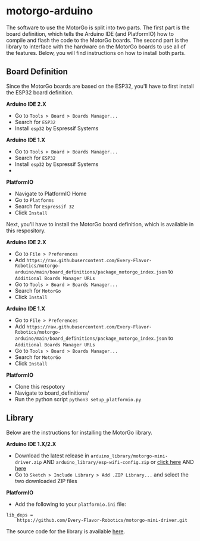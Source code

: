 # motorgo-arduino

The software to use the MotorGo is split into two parts. The first part is the board definition, which tells the Arduino IDE (and PlatformIO) how to compile and flash the code to the MotorGo boards. The second part is the library to interface with the hardware on the MotorGo boards to use all of the features. Below, you will find instructions on how to install both parts.

## Board Definition
Since the MotorGo boards are based on the ESP32, you'll have to first install the ESP32 board definition.

**Arduino IDE 2.X**
* Go to `Tools > Board > Boards Manager...`
* Search for `ESP32`
* Install `esp32` by Espressif Systems

**Arduino IDE 1.X**
* Go to `Tools > Board > Boards Manager...`
* Search for `ESP32`
* Install `esp32` by Espressif Systems
*

**PlatformIO**
* Navigate to PlatformIO Home
* Go to `Platforms`
* Search for `Espressif 32`
* Click `Install`


Next, you'll have to install the MotorGo board definition, which is available in this respository.

**Arduino IDE 2.X**
* Go to `File > Preferences`
* Add `https://raw.githubusercontent.com/Every-Flavor-Robotics/motorgo-arduino/main/board_definitions/package_motorgo_index.json` to `Additional Boards Manager URLs`
* Go to `Tools > Board > Boards Manager...`
* Search for `MotorGo`
* Click `Install`

**Arduino IDE 1.X**
* Go to `File > Preferences`
* Add `https://raw.githubusercontent.com/Every-Flavor-Robotics/motorgo-arduino/main/board_definitions/package_motorgo_index.json` to `Additional Boards Manager URLs`
* Go to `Tools > Board > Boards Manager...`
* Search for `MotorGo`
* Click `Install`

**PlatformIO**
* Clone this respotory
* Navigate to board_definitions/
* Run the python script `python3 setup_platformio.py`


## Library
Below are the instructions for installing the MotorGo library. 

**Arduino IDE 1.X/2.X**
* Download the latest release in `arduino_library/motorgo-mini-driver.zip` AND `arduino_library/esp-wifi-config.zip` or [click here](https://github.com/Every-Flavor-Robotics/motorgo-arduino/raw/main/arduino_library/motorgo-mini-driver.zip) AND [here](https://github.com/Every-Flavor-Robotics/motorgo-arduino/raw/main/arduino_library/esp-wifi-config.zip)
* Go to `Sketch > Include Library > Add .ZIP Library...` and select the two downloaded ZIP files


**PlatformIO**
* Add the following to your `platformio.ini` file:
```
lib_deps =
    https://github.com/Every-Flavor-Robotics/motorgo-mini-driver.git
```

The source code  for the library is available [here](https://github.com/Every-Flavor-Robotics/motorgo-mini-driver.git).
